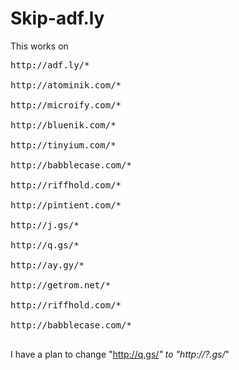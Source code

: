 # Skip-adf.ly
This works on
<pre>
<ui>http://adf.ly/*</ui><br/>
<ui>http://atominik.com/*</ui><br/>
<ui>http://microify.com/*</ui><br/>
<ui>http://bluenik.com/*</ui><br/>
<ui>http://tinyium.com/*</ui><br/>
<ui>http://babblecase.com/*</ui><br/>
<ui>http://riffhold.com/*</ui><br/>
<ui>http://pintient.com/*</ui><br/>
<ui>http://j.gs/*</ui><br/>
<ui>http://q.gs/*</ui><br/>
<ui>http://ay.gy/*</ui><br/>
<ui>http://getrom.net/*</ui><br/>
<ui>http://riffhold.com/*</ui><br/>
<ui>http://babblecase.com/*</ui><br/>
</pre>
I have a plan to change "http://q.gs/*" to "http://?.gs/*"
